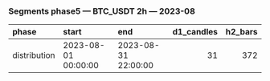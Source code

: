 ### Segments phase5 — BTC_USDT 2h — 2023-08

| phase        | start               | end                 |   d1_candles |   h2_bars |
|:-------------|:--------------------|:--------------------|-------------:|----------:|
| distribution | 2023-08-01 00:00:00 | 2023-08-31 22:00:00 |           31 |       372 |
